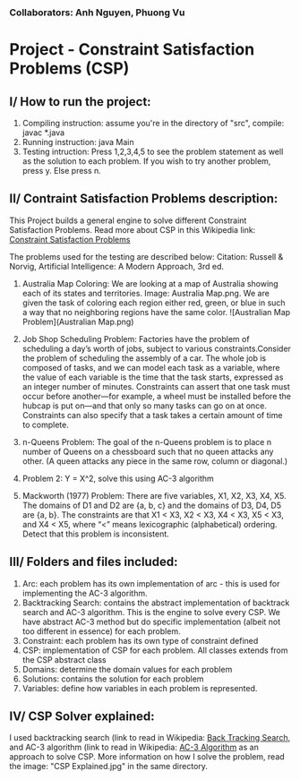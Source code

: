 ### Collaborators: Anh Nguyen, Phuong Vu

# Project - Constraint Satisfaction Problems (CSP)

## I/ How to run the project:
1. Compiling instruction: assume you're in the directory of "src", compile: javac *.java
2. Running instruction: java Main
3. Testing intruction: Press 1,2,3,4,5 to see the problem statement as well as the solution to each problem. If you wish to try another problem, press y. Else press n. 

## II/ Contraint Satisfaction Problems description:
This Project builds a general engine to solve different Constraint Satisfaction Problems. Read more about CSP in this Wikipedia link: [Constraint Satisfaction Problems](https://en.wikipedia.org/wiki/Constraint_satisfaction)

The problems used for the testing are described below:
Citation: Russell & Norvig, Artificial Intelligence: A Modern Approach, 3rd ed.

1. Australia Map Coloring: We are looking at a map of Australia showing each of its states and territories. Image: Australia Map.png. We are given the task of coloring each region either red, green, or blue in such a way that no neighboring regions have the same color.
![Australian Map Problem](Australian Map.png)

2. Job Shop Scheduling Problem: Factories have the problem of scheduling a day’s worth of jobs, subject to various constraints.Consider the problem of scheduling the assembly of a car. The whole job is composed of tasks, and we can model each task as a variable, where the value of each variable is the time that the task starts, expressed as an integer number of minutes. Constraints can assert that one task must occur before another—for example, a wheel must be installed before the hubcap is put on—and that only so many tasks can go on at once. Constraints can also specify that a task takes a certain amount of time to complete.

3. n-Queens Problem: The goal of the n-Queens problem is to place n number of Queens on a chessboard such that no queen attacks any other. (A queen attacks any piece in the same row, column or diagonal.)

4. Problem 2: Y = X^2, solve this using AC-3 algorithm

5. Mackworth (1977) Problem: There are five variables, X1, X2, X3, X4, X5. The domains of D1 and D2 are {a, b, c} and the domains of D3, D4, D5 are {a, b}. The constraints are that X1 < X3, X2 < X3, X4 < X3, X5 < X3, and X4 < X5, where “<” means lexicographic (alphabetical) ordering. Detect that this problem is inconsistent.

## III/ Folders and files included:
1. Arc: each problem has its own implementation of arc - this is used for implementing the AC-3 algorithm.
2. Backtracking Search: contains the abstract implementation of backtrack search and AC-3 algorithm. This is the engine to solve every CSP. We have abstract AC-3 method but do specific implementation (albeit not too different in essence) for each problem.
3. Constraint: each problem has its own type of constraint defined
4. CSP: implementation of CSP for each problem. All classes extends from the CSP abstract class
5. Domains: determine the domain values for each problem
6. Solutions: contains the solution for each problem 
7. Variables: define how variables in each problem is represented.

## IV/ CSP Solver explained:
I used backtracking search (link to read in Wikipedia: [Back Tracking Search](https://en.wikipedia.org/wiki/Backtracking), and AC-3 algorithm (link to read in Wikipedia: [AC-3 Algorithm](https://en.wikipedia.org/wiki/AC-3_algorithm) as an approach to solve CSP.
More information on how I solve the problem, read the image: "CSP Explained.jpg" in the same directory.









